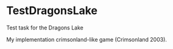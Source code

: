 # TestDragonsLake
Test task for the Dragons Lake

My implementation crimsonland-like game (Crimsonland 2003).
